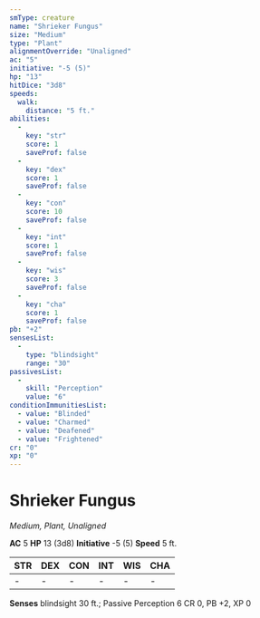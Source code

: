 ```yaml
---
smType: creature
name: "Shrieker Fungus"
size: "Medium"
type: "Plant"
alignmentOverride: "Unaligned"
ac: "5"
initiative: "-5 (5)"
hp: "13"
hitDice: "3d8"
speeds:
  walk:
    distance: "5 ft."
abilities:
  -
    key: "str"
    score: 1
    saveProf: false
  -
    key: "dex"
    score: 1
    saveProf: false
  -
    key: "con"
    score: 10
    saveProf: false
  -
    key: "int"
    score: 1
    saveProf: false
  -
    key: "wis"
    score: 3
    saveProf: false
  -
    key: "cha"
    score: 1
    saveProf: false
pb: "+2"
sensesList:
  -
    type: "blindsight"
    range: "30"
passivesList:
  -
    skill: "Perception"
    value: "6"
conditionImmunitiesList:
  - value: "Blinded"
  - value: "Charmed"
  - value: "Deafened"
  - value: "Frightened"
cr: "0"
xp: "0"
---
```


# Shrieker Fungus
*Medium, Plant, Unaligned*

**AC** 5
**HP** 13 (3d8)
**Initiative** -5 (5)
**Speed** 5 ft.

| STR | DEX | CON | INT | WIS | CHA |
| --- | --- | --- | --- | --- | --- |
| - | - | - | - | - | - |

**Senses** blindsight 30 ft.; Passive Perception 6
CR 0, PB +2, XP 0
